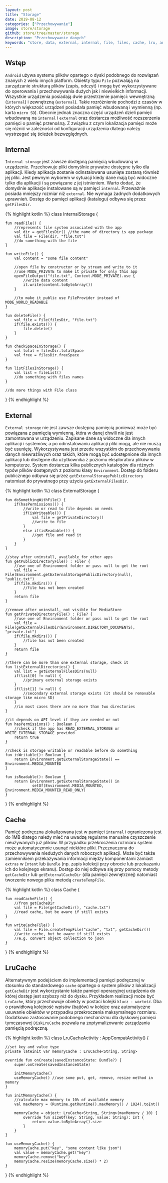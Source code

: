 ```yaml
---
layout: post
title: "Storage"
date: 2019-08-12
categories: ["Przechowywanie"]
image: store/storage
github: store/tree/master/storage
description: "Przechowywanie danych"
keywords: "store, data, external, internal, file, files, cache, lru, android, programowanie, programming"
---
```


## Wstęp
`Android` używa systemu plików opartego o dyski podobnego do rozwiązań znanych z wielu innych platform. Obiekty typu `File` pozwalają na zarządzanie strukturą plików (zapis, odczyt) i mogą być wykorzystywane do operowania i przechowywania dużych jak i niewielkich informacji. Wszystkie urządzenia posiadają dwie przestrzenie pamięci: wewnętrzną (`internal`) i zewnętrzną (`external`). Takie rozróżnienie pochodzi z czasów w których większość urządzeń posiadała pamięć wbudowaną i wymienną (np. karta `micro SD`). Obecnie jednak znaczna część urządzeń dzieli pamięć wbudowaną na `internal` i `external` oraz dostarcza możliwość rozszerzenia pamięci o pamięć przenośną. Z związku z czym lokalizacja pamięci może się różnić w zależności od konfiguracji urządzenia dlatego należy wystrzegać się ścieżek bezwzględnych. 

## Internal
`Internal storage` jest zawsze dostępną pamięcią wbudowaną w urządzenie. Przechowuje pliki domyślnie prywatne dostępne tylko dla aplikacji. Kiedy aplikacja zostanie odinstalowana usunięte zostaną również jej pliki. Jest pewnym wyborem w sytuacji kiedy dane mają być widoczne tylko dla aplikacji i są powiązane z jej istnieniem. Warto dodać, że domyślnie aplikacje instalowane są w pamięci `internal`. Przeważnie posiada mniejszy rozmiar niż `external`. Nie wymaga żadnych dodatkowych uprawnień. Dostęp do pamięci aplikacji (katalogu) odbywa się przez `getFilesDir`.

{% highlight kotlin %}
class InternalStorage {

    fun readFile() {
        //represents file system associated with the app
        val dir = getFilesDir() //the name of directory is app package
        val file = File(dir, "file.txt")
        //do something with the file
    }

    fun writeFile() {
        val content = "some file content"

        //open file by constructor or by stream and write to it
        //use MODE_PRIVATE to make it private for only this app
        openFileOutput("file.txt", Context.MODE_PRIVATE).use {
            //write data content
            it.write(content.toByteArray())
        }

        //to make it public use FileProvider instead of MODE_WORLD_READABLE
    }

    fun deleteFile() {
        val file = File(filesDir, "file.txt")
        if(file.exists()) {
            file.delete()
        }
    }
    
    fun checkSpaceInStorage() {
        val total = filesDir.totalSpace
        val free = filesDir.freeSpace
    }

    fun listFilesInStorage() {
        val list = fileList()
        //do something with files names
    }
	
    //do more things with File class
}
{% endhighlight %}

## External
`External storage` nie jest zawsze dostępną pamięcią ponieważ może być powiązana z pamięcią wymienną, która w danej chwili nie jest zamontowana w urządzeniu. Zapisane dane są widoczne dla innych aplikacji i systemów, a po odinstalowaniu aplikacji pliki mogą, ale nie muszą być usuniętę. Wykorzystywana jest przede wszystkim do przechowywania danych niewrażliwych oraz takich, które mogą być udostępnione dla innych aplikacji lub dostępne dla użytkownika z poziomu eksploratora plików w komputerze. System dostarcza kilka publicznych katalogów dla różnych typów plików dostępnych z poziomu klasy `Environment`. Dostęp do folderu publicznego odbywa się przez `getExternalStoragePublicDirectory` natomiast do prywatnego przy użyciu `getExternalFilesDir`.

{% highlight kotlin %}
class ExternalStorage {

    fun doSomethingWithFile() {
        if(hasPermissions()) {
            //write or read to file depends on needs
            if(isWriteable()) {
                val file = getPrivateDirectory()
                //write to file
            }
            else if(isReadable()) {
                //get file and read it
            }
        }
    }

    //stay after uninstall, available for other apps
    fun getPublicDirectoryFile() : File? {
        //use one of Environment folder or pass null to get the root
        val file = File(Environment.getExternalStoragePublicDirectory(null), "public.txt")
        if(file.mkdirs()) {
            //file has not been created
        }
        return file
    }

    //remove after uninstall, not visible for MediaStore
    fun getPrivateDirectoryFile() : File? {
        //use one of Environment folder or pass null to get the root
        val file = File(getExternalFilesDir(Environment.DIRECTORY_DOCUMENTS), "private.txt")
        if(file.mkdirs()) {
            //file has not been created
        }
        return file
    }

    //there can be more than one external storage, check it
    fun listExternalDirectories() {
        val list = getExternalFilesDirs(null)
        if(list[0] != null) {
            //primary external storage exists
        }
        if(list[1] != null) {
            //secondary external storage exists (it should be removable storage like micro SD)
        }
        //in most cases there are no more than two directories
    }

    //it depends on API level if they are needed or not
    fun hasPermissions() : Boolean {
        //check if the app has READ_EXTERNAL_STORAGE or WRITE_EXTERNAL_STORAGE provided
        return true
    }

    //check is storage writable or readable before do something
    fun isWritable(): Boolean {
        return Environment.getExternalStorageState() == Environment.MEDIA_MOUNTED
    }

    fun isReadable(): Boolean {
        return Environment.getExternalStorageState() in
                setOf(Environment.MEDIA_MOUNTED, Environment.MEDIA_MOUNTED_READ_ONLY)
    }
}
{% endhighlight %}

## Cache
Pamięć podręczna zlokalizowana jest w pamięci `internal` i ograniczona jest do 1MB dlatego należy mieć na uwadzę regularne manualne czyszczenie nieużywanych już plików. W przypadku przekroczenia rozmiaru system może automatyczmnie usunąć niektóre pliki. Przeznaczona do przechowywania niedużych danych roboczych aplikacji. Może być także zamiennikiem przekazywania informacji między komponentami zamiast `extras` w `Intent` lub `Bundle` (np. zapis kolekcji przy obrocie lub przekazaniu ich do kolejnego ekranu). Dostęp do niej odbywa się przy pomocy metody `getCacheDir` lub `getExternalCacheDir` (dla pamięci zewnętrznej) natomiast tworzenie nowego pliku metodą `createTempFile`.

{% highlight kotlin %}
class Cache {

    fun readCacheFile() {
        //from getCacheDir
        val file = File(getCacheDir(), "cache.txt")
        //read cache, but be aware if still exists
    }
    
    fun writeCacheFile() {
        val file = File.createTempFile("cache", "txt", getCacheDir())
        //write cache, but be aware if still exists
        //e.g. convert object collection to json
    }
}
{% endhighlight %}

## LruCache
Alternatywnym podejściem do implementacji pamięci podręcznej w stosunku do standardowego `cache` opartego o system plików z lokalizacji `getCacheDir` jest wykorzystanie także pamięci operacyjnej urządzenia do której dostęp jest szybszy niż do dysku. Przykładem realizacji może być `LruCache`, który przechowuje obiekty w postaci kolejki `klucz - wartość`. Dba o prawidłową kolejność wpisów (bajtów) w kolejce oraz automatyczne usuwanie obiektów w przypadku przekroczenia maksymalnego rozmiaru. Dodatkowo zastosowanie podobnego mechanizmu dla dyskowej pamięci tymczasowej `DiskLruCache` pozwala na zoptymalizowanie zarządzania pamięcią podręczną.

{% highlight kotlin %}
class LruCacheActivity : AppCompatActivity() {

    //set key and value type
    private lateinit var memoryCache : LruCache<String, String>

    override fun onCreate(savedInstanceState: Bundle?) {
        super.onCreate(savedInstanceState)
        
        initMemoryCache()
        useMemoryCache() //use some put, get, remove, resize method in memory
    }

    fun initMemoryCache() {
        //calculate max memory to 10% of available memory
        val maxMemory = (Runtime.getRuntime().maxMemory() / 1024).toInt()
        
        memoryCache = object: LruCache<String, String>(maxMemory / 10) {
            override fun sizeOf(key: String, value: String): Int {
                return value.toByteArray().size
            }
        }
    }
    
    fun useMemoryCache() {
        memoryCache.put("key", "some content like json")
        val value = memoryCache.get("key")
        memoryCache.remove("key")
        memoryCache.resize(memoryCache.size() * 2)
    }
}
{% endhighlight %}